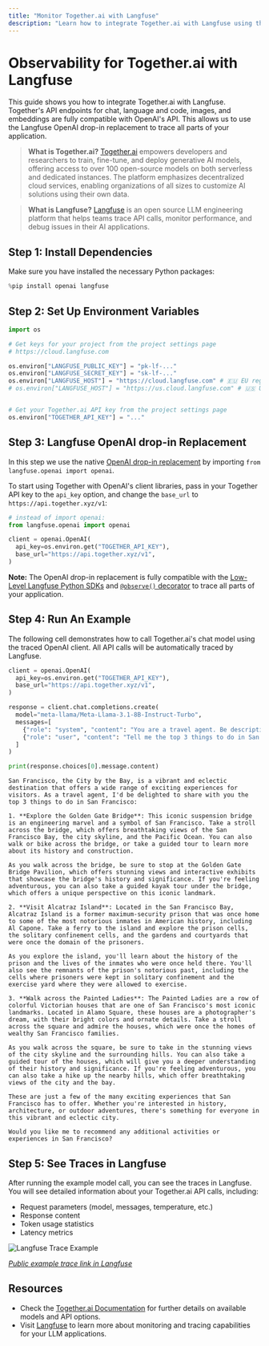 ```yaml
---
title: "Monitor Together.ai with Langfuse"
description: "Learn how to integrate Together.ai with Langfuse using the OpenAI drop-in replacement."
---
```


# Observability for Together.ai with Langfuse

This guide shows you how to integrate Together.ai with Langfuse. Together's API endpoints for chat, language and code, images, and embeddings are fully compatible with OpenAI's API. This allows us to use the Langfuse OpenAI drop-in replacement to trace all parts of your application.

> **What is Together.ai?** [Together.ai](https://docs.together.ai/docs/openai-api-compatibility) empowers developers and researchers to train, fine-tune, and deploy generative AI models, offering access to over 100 open-source models on both serverless and dedicated instances. The platform emphasizes decentralized cloud services, enabling organizations of all sizes to customize AI solutions using their own data.

> **What is Langfuse?** [Langfuse](https://langfuse.com) is an open source LLM engineering platform that helps teams trace API calls, monitor performance, and debug issues in their AI applications.

## Step 1: Install Dependencies

Make sure you have installed the necessary Python packages:


```python
%pip install openai langfuse
```

## Step 2: Set Up Environment Variables


```python
import os

# Get keys for your project from the project settings page
# https://cloud.langfuse.com

os.environ["LANGFUSE_PUBLIC_KEY"] = "pk-lf-..." 
os.environ["LANGFUSE_SECRET_KEY"] = "sk-lf-..." 
os.environ["LANGFUSE_HOST"] = "https://cloud.langfuse.com" # 🇪🇺 EU region
# os.environ["LANGFUSE_HOST"] = "https://us.cloud.langfuse.com" # 🇺🇸 US region


# Get your Together.ai API key from the project settings page
os.environ["TOGETHER_API_KEY"] = "..."
```

## Step 3: Langfuse OpenAI drop-in Replacement

In this step we use the native [OpenAI drop-in replacement](https://langfuse.com/docs/integrations/openai/python/get-started) by importing `from langfuse.openai import openai`.

To start using Together with OpenAI's client libraries, pass in your Together API key to the `api_key` option, and change the `base_url` to `https://api.together.xyz/v1`:


```python
# instead of import openai:
from langfuse.openai import openai

client = openai.OpenAI(
  api_key=os.environ.get("TOGETHER_API_KEY"),
  base_url="https://api.together.xyz/v1",
)
```

**Note:** The OpenAI drop-in replacement is fully compatible with the [Low-Level Langfuse Python SDKs](https://langfuse.com/docs/sdk/python/low-level-sdk) and [`@observe()` decorator](https://langfuse.com/docs/sdk/python/decorators) to trace all parts of your application.

## Step 4: Run An Example

The following cell demonstrates how to call Together.ai's chat model using the traced OpenAI client. All API calls will be automatically traced by Langfuse.


```python
client = openai.OpenAI(
  api_key=os.environ.get("TOGETHER_API_KEY"),
  base_url="https://api.together.xyz/v1",
)

response = client.chat.completions.create(
  model="meta-llama/Meta-Llama-3.1-8B-Instruct-Turbo",
  messages=[
    {"role": "system", "content": "You are a travel agent. Be descriptive and helpful."},
    {"role": "user", "content": "Tell me the top 3 things to do in San Francisco"},
  ]
)

print(response.choices[0].message.content)
```

    San Francisco, the City by the Bay, is a vibrant and eclectic destination that offers a wide range of exciting experiences for visitors. As a travel agent, I'd be delighted to share with you the top 3 things to do in San Francisco:
    
    1. **Explore the Golden Gate Bridge**: This iconic suspension bridge is an engineering marvel and a symbol of San Francisco. Take a stroll across the bridge, which offers breathtaking views of the San Francisco Bay, the city skyline, and the Pacific Ocean. You can also walk or bike across the bridge, or take a guided tour to learn more about its history and construction.
    
    As you walk across the bridge, be sure to stop at the Golden Gate Bridge Pavilion, which offers stunning views and interactive exhibits that showcase the bridge's history and significance. If you're feeling adventurous, you can also take a guided kayak tour under the bridge, which offers a unique perspective on this iconic landmark.
    
    2. **Visit Alcatraz Island**: Located in the San Francisco Bay, Alcatraz Island is a former maximum-security prison that was once home to some of the most notorious inmates in American history, including Al Capone. Take a ferry to the island and explore the prison cells, the solitary confinement cells, and the gardens and courtyards that were once the domain of the prisoners.
    
    As you explore the island, you'll learn about the history of the prison and the lives of the inmates who were once held there. You'll also see the remnants of the prison's notorious past, including the cells where prisoners were kept in solitary confinement and the exercise yard where they were allowed to exercise.
    
    3. **Walk across the Painted Ladies**: The Painted Ladies are a row of colorful Victorian houses that are one of San Francisco's most iconic landmarks. Located in Alamo Square, these houses are a photographer's dream, with their bright colors and ornate details. Take a stroll across the square and admire the houses, which were once the homes of wealthy San Francisco families.
    
    As you walk across the square, be sure to take in the stunning views of the city skyline and the surrounding hills. You can also take a guided tour of the houses, which will give you a deeper understanding of their history and significance. If you're feeling adventurous, you can also take a hike up the nearby hills, which offer breathtaking views of the city and the bay.
    
    These are just a few of the many exciting experiences that San Francisco has to offer. Whether you're interested in history, architecture, or outdoor adventures, there's something for everyone in this vibrant and eclectic city.
    
    Would you like me to recommend any additional activities or experiences in San Francisco?


## Step 5: See Traces in Langfuse

After running the example model call, you can see the traces in Langfuse. You will see detailed information about your Together.ai API calls, including:

- Request parameters (model, messages, temperature, etc.)
- Response content
- Token usage statistics
- Latency metrics

![Langfuse Trace Example](https://langfuse.com/images/cookbook/integration-togetherai/togetherai-example-trace.png)

_[Public example trace link in Langfuse](https://cloud.langfuse.com/project/cloramnkj0002jz088vzn1ja4/traces/d3c13a6f-00c5-4090-8f18-6ce18c794950?timestamp=2025-02-25T15%3A43%3A52.800Z&observation=9eeb3b33-49f0-4557-ac00-d3cbe6bc051e)_

## Resources

- Check the [Together.ai Documentation](https://docs.together.ai/docs/openai-api-compatibility) for further details on available models and API options.
- Visit [Langfuse](https://langfuse.com) to learn more about monitoring and tracing capabilities for your LLM applications.
